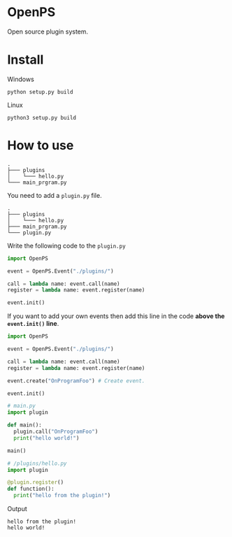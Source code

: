 # OpenPS
Open source plugin system.

# Install

Windows
```
python setup.py build
```

Linux
```
python3 setup.py build
```

# How to use

```
.
├─── plugins
│    └─── hello.py
└─── main_prgram.py
```

You need to add a `plugin.py` file.
```
.
├─── plugins
│    └─── hello.py
├─── main_prgram.py
└─── plugin.py
```
Write the following code to the `plugin.py`


```py
import OpenPS

event = OpenPS.Event("./plugins/")

call = lambda name: event.call(name)
register = lambda name: event.register(name)

event.init()
```

If you want to add your own events then add this line in the code **above the `event.init()` line**.

```py
import OpenPS

event = OpenPS.Event("./plugins/")

call = lambda name: event.call(name)
register = lambda name: event.register(name)

event.create("OnProgramFoo") # Create event.

event.init()
```

```py
# main.py
import plugin

def main():
  plugin.call("OnProgramFoo")
  print("hello world!")

main()
```

```py
# /plugins/hello.py
import plugin

@plugin.register()
def function():
  print("hello from the plugin!")
```

Output
```
hello from the plugin!
hello world!
```
